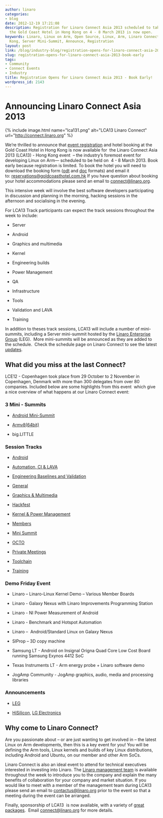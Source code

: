 ```yaml
---
author: linaro
categories:
- blog
date: 2012-12-19 17:21:08
description: Registration for Linaro Connect Asia 2013 scheduled to take place at
  the Gold Coast Hotel in Hong Kong on 4 - 8 March 2013 is now open.
keywords: Linaro, Linux on Arm, Open Source, Linux, Arm, Linaro Connect, LCA13-Hong
  Kong, Server Mini-Summit, Announce, Registration
layout: post
link: /blog/industry-blog/registration-opens-for-linaro-connect-asia-2013-book-early/
slug: registration-opens-for-linaro-connect-asia-2013-book-early
tags:
- Community
- Connect Events
- Industry
title: Registration Opens for Linaro Connect Asia 2013 - Book Early!
wordpress_id: 2143
---
```


# Announcing Linaro Connect Asia 2013

{% include image.html name="lca131.png" alt="LCA13 Linaro Connect" url="http://connect.linaro.org" %}

We’re thrilled to announce that [event registration](http://linaro.eventbrite.co.uk/) and hotel booking at the Gold Coast Hotel in Hong Kong is now available for  the Linaro Connect Asia 2013 (LCA13) - Hong Kong event  – the industry’s foremost event for developing Linux on Arm— scheduled to be held on  4 - 8 March 2013. Book early because registration is limited. To book the hotel you will need to download the booking form ([odt](/assets/downloads/Hotel-Reservation-Form.odt) and [doc]() formats) and email it to: [reservations@goldcoasthotel.com.hk](mailto:reservations@goldcoasthotel.com.hk) If you have question about booking your hotel accommodations please send an email to [connect@linaro.org](mailto:connect@linaro.org).

This intensive week will involve the best software developers participating in discussion and planning in the morning, hacking sessions in the afternoon and socialising in the evening.

For LCA13 Track participants can expect the track sessions throughout the week to include:

  * Server
  
  * Android

  * Graphics and multimedia


  * Kernel


  * Engineering builds


  * Power Management


  * QA


  * Infrastructure


  * Tools


  * Validation and LAVA


  * Training


In addition to theses track sessions, LCA13 will include a number of mini-summits, including a Server mini-summit hosted by the [Linaro Enterprise Group](/engineering/groups/ldcg/) (LEG).  More mini-summits will be announced as they are added to the schedule.  Check the schedule page on Linaro Connect to see the latest [updates](http://connect.linaro.org/).


## What did you miss at the last Connect?


LCE12 - Copenhagen took place from 29 October to 2 November in Copenhagen, Denmark with more than 300 delegates from over 80 companies. Included below are some highlights from this event  which give a nice overview of what happens at our Linaro Connect event:


### 3 Mini - Summits

  * [Android Mini-Summit](/blog/summary-of-the-android-mini-summit-at-connect-copenhagen-2012/)


  * [Armv8(64bit)](/blog/armv8-64-bit-mini-summit-at-lce12-copenhagen/)


  * big.LITTLE

### Session Tracks

  * [Android](http://connect.linaro.org)


  * [Automation, CI & LAVA](http://connect.linaro.org)


  * [Engineering Baselines and Validation](http://connect.linaro.org)


  * [General](http://connect.linaro.org)


  * [Graphics & Multimedia](http://connect.linaro.org)


  * [Hackfest](http://connect.linaro.org)


  * [Kernel & Power Management](http://connect.linaro.org)


  * [Members](http://connect.linaro.org)


  * [Mini Summit](http://connect.linaro.org)


  * [OCTO](http://connect.linaro.org)


  * [Private Meetings](http://connect.linaro.org)


  * [Toolchain](http://connect.linaro.org)


  * [Training](http://connect.linaro.org)

### Demo Friday Event

  * Linaro – Linaro-Linux Kernel Demo – Various Member Boards


  * Linaro - Galaxy Nexus with Linaro Improvements Programming Station


  * Linaro - NI Power Measurement of Android


  * Linaro - Benchmark and Hotspot Automation


  * Linaro –  Android/Standard Linux on Galaxy Nexus


  * SIProp – 3D copy machine


  * Samsung LT - Android on Insignal Origna Quad Core Low Cost Board running Samsung Exynos 4412 SoC


  * Texas Instruments LT - Arm energy probe + Linaro software demo


  * JogAmp Community - JogAmp graphics, audio, media and processing libraries


### Announcements

  * [LEG](/news/industry-leaders-collaborate-to-accelerate-software-ecosystem-for-arm-servers-and-join-linaro/)


  * [HiSilicon](/news/hisilicon-joins-linaro-as-core-member/), [LG Electronics](/news/lg-electronics-joins-linaro/)


## Why come to Linaro Connect?

Are you passionate about – or are just wanting to get involved in – the latest Linux on Arm developments, then this is a key event for you! You will be defining the Arm tools, Linux kernels and builds of key Linux distributions, including Android and Ubuntu, on our member and other Arm SoCs.

Linaro Connect is also an ideal event to attend for technical executives interested in investing into Linaro. The [Linaro management team](/about/) is available throughout the week to introduce you to the company and explain the many benefits of collaboration for your company and market situation. If you would like to meet with a member of the management team during LCA13 please send an email to contactus@linaro.org prior to the event so that a meeting during the event can be arranged.

Finally, sponsorship of LCA13  is now available, with a variety of [great packages](http://connect.linaro.org/sponsors/).  Email [connect@linaro.org](mailto:connect@linaro.org) for more details.